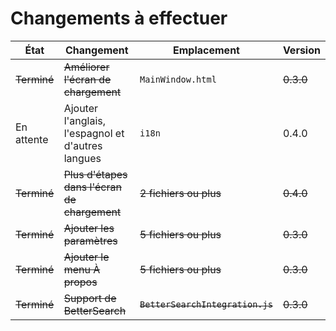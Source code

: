# Changements à effectuer

| État | Changement | Emplacement | Version |
| ----- | ----- | ----- | ----- |
| ~~Terminé~~ | ~~Améliorer l'écran de chargement~~ | `MainWindow.html` | ~~0.3.0~~ |
| En attente | Ajouter l'anglais, l'espagnol et d'autres langues | `i18n` | 0.4.0 |
| ~~Terminé~~ | ~~Plus d'étapes dans l'écran de chargement~~ | ~~2 fichiers ou plus~~ | ~~0.4.0~~ |
| ~~Terminé~~ | ~~Ajouter les paramètres~~ | ~~5 fichiers ou plus~~ | ~~0.3.0~~ |
| ~~Terminé~~ | ~~Ajouter le menu À propos~~ | ~~5 fichiers ou plus~~ | ~~0.3.0~~ |
| ~~Terminé~~ | ~~Support de BetterSearch~~ | ~~`BetterSearchIntegration.js`~~ | ~~0.3.0~~ |